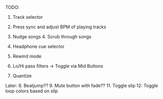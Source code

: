 TODO:
1. Track selector
2. Press sync and adjust BPM of playing tracks
4. Nudge songs
    4. Scrub through songs
3. Headphone cue selector
4. Rewind mode
5. Lo/Hi pass filters
    -> Toggle via Mid Buttons

3. Quantize

Later:
8. Beatjump??
9. Mute button with fade??
11. Toggle slip
12: Toggle loop colors based on slip
